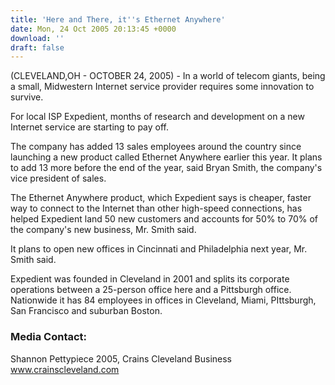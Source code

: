 ```yaml
---
title: 'Here and There, it''s Ethernet Anywhere'
date: Mon, 24 Oct 2005 20:13:45 +0000
download: ''
draft: false
---
```


(CLEVELAND,OH - OCTOBER 24, 2005) - In a world of telecom giants, being a small, Midwestern Internet service provider requires some innovation to survive.

For local ISP Expedient, months of research and development on a new Internet service are starting to pay off.

The company has added 13 sales employees around the country since launching a new product called Ethernet Anywhere earlier this year. It plans to add 13 more before the end of the year, said Bryan Smith, the company's vice president of sales.

The Ethernet Anywhere product, which Expedient says is cheaper, faster way to connect to the Internet than other high-speed connections, has helped Expedient land 50 new customers and accounts for 50% to 70% of the company's new business, Mr. Smith said.

It plans to open new offices in Cincinnati and Philadelphia next year, Mr. Smith said.

Expedient was founded in Cleveland in 2001 and splits its corporate operations between a 25-person office here and a Pittsburgh office. Nationwide it has 84 employees in offices in Cleveland, Miami, PIttsburgh, San Francisco and suburban Boston.

### Media Contact:

Shannon Pettypiece 2005, Crains Cleveland Business www.crainscleveland.com
